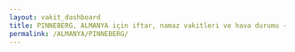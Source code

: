 ```yaml
---
layout: vakit_dashboard
title: PINNEBERG, ALMANYA için iftar, namaz vakitleri ve hava durumu - ilçe/eyalet seç
permalink: /ALMANYA/PINNEBERG/
---
```


<script type="text/javascript">
  var GLOBAL_COUNTRY = 'ALMANYA';
  var GLOBAL_CITY = 'PINNEBERG';
  var GLOBAL_STATE = '';
  var lat = 72;
  var lon = 21;
</script>
